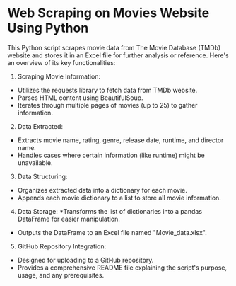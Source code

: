 # Web Scraping on Movies Website Using Python

This Python script scrapes movie data from The Movie Database (TMDb) website and stores it in an Excel file for further analysis or reference. Here's an overview of its key functionalities:

1) Scraping Movie Information:
* Utilizes the requests library to fetch data from TMDb website.
* Parses HTML content using BeautifulSoup.
* Iterates through multiple pages of movies (up to 25) to gather information.
  
2) Data Extracted:
* Extracts movie name, rating, genre, release date, runtime, and director name.
* Handles cases where certain information (like runtime) might be unavailable.
  
3) Data Structuring:
* Organizes extracted data into a dictionary for each movie.
* Appends each movie dictionary to a list to store all movie information.
  
4) Data Storage:
*Transforms the list of dictionaries into a pandas DataFrame for easier manipulation.
* Outputs the DataFrame to an Excel file named "Movie_data.xlsx".
  
5) GitHub Repository Integration:
* Designed for uploading to a GitHub repository.
* Provides a comprehensive README file explaining the script's purpose, usage, and any prerequisites.
